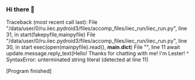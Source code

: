 ### Hi there 👋

Traceback (most recent call last):
  File "/data/user/0/ru.iiec.pydroid3/files/accomp_files/iiec_run/iiec_run.py", line 31, in <module>
    start(fakepyfile,mainpyfile)
  File "/data/user/0/ru.iiec.pydroid3/files/accomp_files/iiec_run/iiec_run.py", line 30, in start
    exec(open(mainpyfile).read(),  __main__.__dict__)
  File "<string>", line 11
    await update.message.reply_text(Hello! Thanks for chatting with me! I'm Lester!
             ^
SyntaxError: unterminated string literal (detected at line 11)

[Program finished]
